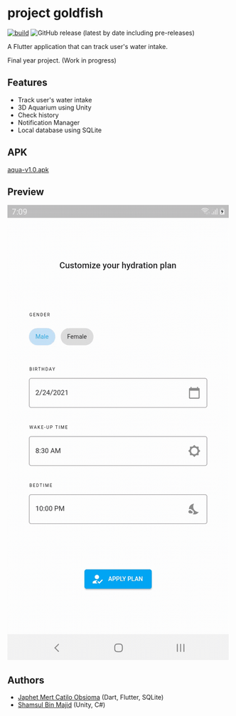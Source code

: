 # project goldfish
[![build](https://github.com/japhetobsioma/goldfish/actions/workflows/analyze_and_build.yml/badge.svg)](https://github.com/japhetobsioma/goldfish/actions/workflows/analyze_and_build.yml)
![GitHub release (latest by date including pre-releases)](https://img.shields.io/github/v/release/japhetobsioma/goldfish?include_prereleases)

A Flutter application that can track user's water intake.

Final year project. (Work in progress)

## Features

* Track user's water intake
* 3D Aquarium using Unity
* Check history
* Notification Manager
* Local database using SQLite

## APK

[aqua-v1.0.apk](https://github.com/japhetobsioma/goldfish/releases/download/v1.0/aqua-v1.0.apk)

## Preview

![Recording](recording.gif)

## Authors

* [Japhet Mert Catilo Obsioma](https://github.com/japhetobsioma) (Dart, Flutter, SQLite)
* [Shamsul Bin Majid](https://github.com/ShmslMjd) (Unity, C#)
